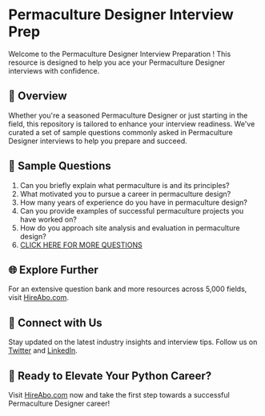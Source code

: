 # Permaculture Designer Interview Prep

Welcome to the Permaculture Designer Interview Preparation ! This resource is designed to help you ace your Permaculture Designer interviews with confidence.

## 🚀 Overview

Whether you're a seasoned Permaculture Designer or just starting in the field, this repository is tailored to enhance your interview readiness. We've curated a set of sample questions commonly asked in Permaculture Designer interviews to help you prepare and succeed.

## 📝 Sample Questions

1. Can you briefly explain what permaculture is and its principles?
2. What motivated you to pursue a career in permaculture design?
3. How many years of experience do you have in permaculture design?
4. Can you provide examples of successful permaculture projects you have worked on?
5. How do you approach site analysis and evaluation in permaculture design?
6. [CLICK HERE FOR MORE QUESTIONS](https://hireabo.com/job/10_4_4/Permaculture%20Designer)

## 🌐 Explore Further

For an extensive question bank and more resources across 5,000 fields, visit [HireAbo.com](https://www.hireabo.com).

## 📱 Connect with Us

Stay updated on the latest industry insights and interview tips. Follow us on [Twitter](https://twitter.com/hireabo) and [LinkedIn](https://www.linkedin.com/in/hire-abo-3609972a8/).

## 🚀 Ready to Elevate Your Python Career?

Visit [HireAbo.com](https://www.hireabo.com) now and take the first step towards a successful Permaculture Designer career!